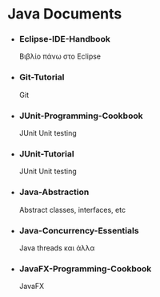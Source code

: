 # Java Documents  

- ### Eclipse-IDE-Handbook  
    Βιβλίο πάνω στο Eclipse  
- ### Git-Tutorial  
    Git   
- ### JUnit-Programming-Cookbook  
    JUnit Unit testing  
- ### JUnit-Tutorial  
    JUnit Unit testing  
- ### Java-Abstraction  
    Abstract classes, interfaces, etc   
- ### Java-Concurrency-Essentials  
    Java threads και άλλα
- ### JavaFX-Programming-Cookbook  
    JavaFX
